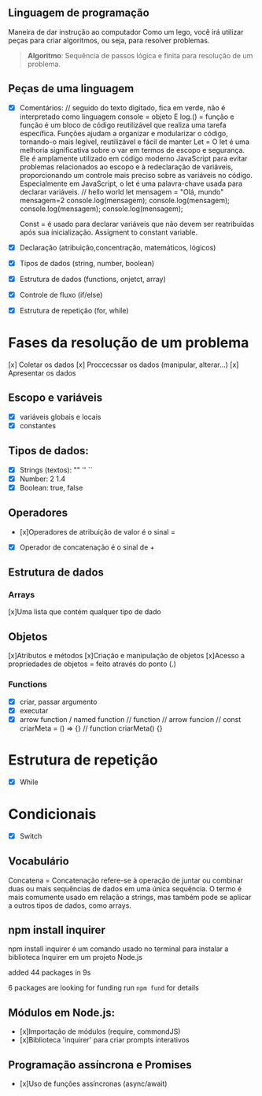 

## Linguagem de programação

Maneira de dar instrução ao computador
Como um lego, você irá utilizar peças para criar algoritmos, ou seja, para resolver problemas.

> **Algoritmo**: Sequência de passos lógica e finita para resolução de um problema.

## Peças de uma linguagem

- [x] Comentários: // seguido do texto digitado, fica em verde, não é interpretado como linguagem
    console = objeto E log.() = função e função é um bloco de código reutilizável que realiza uma tarefa específica. Funções ajudam a organizar e modularizar o código, tornando-o mais legível, reutilizável e fácil de manter
    Let = O let é uma melhoria significativa sobre o var em termos de escopo e segurança. Ele é amplamente utilizado em código moderno JavaScript para evitar problemas relacionados ao escopo e à redeclaração de variáveis, proporcionando um controle mais preciso sobre as variáveis no código. Especialmente em JavaScript, o let é uma palavra-chave usada para declarar variáveis.
    // hello world
let mensagem = "Olá, mundo"
mensagem=2
console.log(mensagem);
console.log(mensagem);
console.log(mensagem);
console.log(mensagem);

    Const =  é usado para declarar variáveis que não devem ser reatribuídas após sua inicialização. Assigment to constant variable.

- [x] Declaração (atribuição,concentração, matemáticos, lógicos)
- [x] Tipos de dados (string, number, boolean)
- [x] Estrutura de dados (functions, onjetct, array)
- [x] Controle de fluxo (if/else)
- [x] Estrutura de repetição (for, while)

# Fases da resolução de um problema

[x] Coletar os dados
[x] Proccecssar os dados (manipular, alterar...)
[x] Apresentar os dados

## Escopo e variáveis

- [x] variáveis globais e locais
- [x] constantes 

## Tipos de dados:

- [x] Strings (textos): "" '' ``
- [x] Number: 2 1.4
- [x] Boolean: true, false

## Operadores

- [x]Operadores de atribuição de valor é o sinal =
- [x] Operador de concatenação é o sinal de +

## Estrutura de dados

### Arrays
[x]Uma lista que contém qualquer tipo de dado

## Objetos

[x]Atributos e métodos
[x]Criação e manipulação de objetos
[x]Acesso a propriedades de objetos = feito através do ponto (.)    

###  Functions

- [x] criar, passar argumento
- [x] executar
- [x] arrow function / named function
// function // arrow funcion
// const criarMeta = () => {} 
// function criarMeta() {}

# Estrutura de repetição

- [x] While

# Condicionais

- [x] Switch

## Vocabulário

Concatena = Concatenação refere-se à operação de juntar ou combinar duas ou mais sequências de dados em uma única sequência. O termo é mais comumente usado em relação a strings, mas também pode se aplicar a outros tipos de dados, como arrays. 

## npm install inquirer

npm install inquirer é um comando usado no terminal para instalar a biblioteca Inquirer em um projeto Node.js

added 44 packages in 9s

6 packages are looking for funding
  run `npm fund` for details

  ## Módulos em Node.js:
  - [x]Importação de módulos (require, commondJS)
  - [x]Biblioteca 'inquirer' para criar prompts interativos

  ## Programação assíncrona e Promises
  - [x]Uso de funções assíncronas (async/await)
